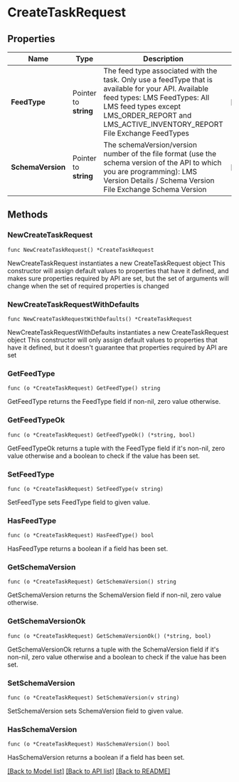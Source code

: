 # CreateTaskRequest

## Properties

Name | Type | Description | Notes
------------ | ------------- | ------------- | -------------
**FeedType** | Pointer to **string** | The feed type associated with the task. Only use a feedType that is available for your API. Available feed types: LMS FeedTypes: All LMS feed types except LMS_ORDER_REPORT and LMS_ACTIVE_INVENTORY_REPORT File Exchange FeedTypes | [optional] 
**SchemaVersion** | Pointer to **string** | The schemaVersion/version number of the file format (use the schema version of the API to which you are programming): LMS Version Details / Schema Version File Exchange Schema Version | [optional] 

## Methods

### NewCreateTaskRequest

`func NewCreateTaskRequest() *CreateTaskRequest`

NewCreateTaskRequest instantiates a new CreateTaskRequest object
This constructor will assign default values to properties that have it defined,
and makes sure properties required by API are set, but the set of arguments
will change when the set of required properties is changed

### NewCreateTaskRequestWithDefaults

`func NewCreateTaskRequestWithDefaults() *CreateTaskRequest`

NewCreateTaskRequestWithDefaults instantiates a new CreateTaskRequest object
This constructor will only assign default values to properties that have it defined,
but it doesn't guarantee that properties required by API are set

### GetFeedType

`func (o *CreateTaskRequest) GetFeedType() string`

GetFeedType returns the FeedType field if non-nil, zero value otherwise.

### GetFeedTypeOk

`func (o *CreateTaskRequest) GetFeedTypeOk() (*string, bool)`

GetFeedTypeOk returns a tuple with the FeedType field if it's non-nil, zero value otherwise
and a boolean to check if the value has been set.

### SetFeedType

`func (o *CreateTaskRequest) SetFeedType(v string)`

SetFeedType sets FeedType field to given value.

### HasFeedType

`func (o *CreateTaskRequest) HasFeedType() bool`

HasFeedType returns a boolean if a field has been set.

### GetSchemaVersion

`func (o *CreateTaskRequest) GetSchemaVersion() string`

GetSchemaVersion returns the SchemaVersion field if non-nil, zero value otherwise.

### GetSchemaVersionOk

`func (o *CreateTaskRequest) GetSchemaVersionOk() (*string, bool)`

GetSchemaVersionOk returns a tuple with the SchemaVersion field if it's non-nil, zero value otherwise
and a boolean to check if the value has been set.

### SetSchemaVersion

`func (o *CreateTaskRequest) SetSchemaVersion(v string)`

SetSchemaVersion sets SchemaVersion field to given value.

### HasSchemaVersion

`func (o *CreateTaskRequest) HasSchemaVersion() bool`

HasSchemaVersion returns a boolean if a field has been set.


[[Back to Model list]](../README.md#documentation-for-models) [[Back to API list]](../README.md#documentation-for-api-endpoints) [[Back to README]](../README.md)


